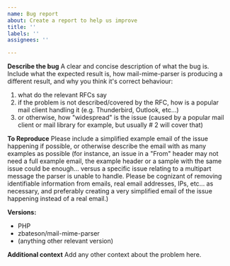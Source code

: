 ```yaml
---
name: Bug report
about: Create a report to help us improve
title: ''
labels: ''
assignees: ''

---
```


**Describe the bug**
A clear and concise description of what the bug is.  Include what the expected result is, how mail-mime-parser is producing a different result, and why you think it's correct behaviour:

1. what do the relevant RFCs say
2. if the problem is not described/covered by the RFC, how is a popular mail client handling it (e.g. Thunderbird, Outlook, etc...)
3. or otherwise, how "widespread" is the issue (caused by a popular mail client or mail library for example, but usually # 2 will cover that)

**To Reproduce**
Please include a simplified example email of the issue happening if possible, or otherwise describe the email with as many examples as possible (for instance, an issue in a "From" header may not need a full example email, the example header or a sample with the same issue could be enough... versus a specific issue relating to a multipart message the parser is unable to handle.  Please be cognizant of removing identifiable information from emails, real email addresses, IPs, etc... as necessary, and preferably creating a very simplified email of the issue happening instead of a real email.)

**Versions:**
 - PHP
 - zbateson/mail-mime-parser
 - (anything other relevant version)

**Additional context**
Add any other context about the problem here.
